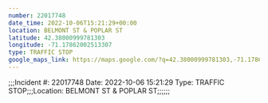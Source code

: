 ```yaml
---
number: 22017748
date_time: 2022-10-06T15:21:29+00:00
location: BELMONT ST & POPLAR ST
latitude: 42.38000999781303
longitude: -71.17862002513307
type: TRAFFIC STOP
google_maps_link: https://maps.google.com/?q=42.38000999781303,-71.17862002513307
---
```


;;;Incident #: 22017748  Date: 2022-10-06 15:21:29   Type: TRAFFIC STOP;;;Location: BELMONT ST & POPLAR ST;;;;;;
